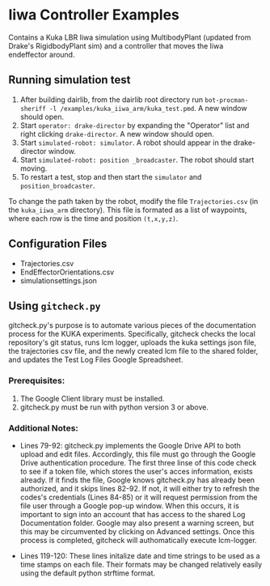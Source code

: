 # Iiwa Controller Examples
Contains a Kuka LBR Iiwa simulation using MultibodyPlant (updated from Drake's RigidbodyPlant sim)
and a controller that moves the Iiwa endeffector around.

## Running simulation test

1. After building dairlib, from the dairlib root directory run `bot-procman-sheriff -l /examples/kuka_iiwa_arm/kuka_test.pmd`. A new window should open.
2. Start `operator: drake-director` by expanding the "Operator" list and right clicking `drake-director`. A new window should open.
3. Start `simulated-robot: simulator`. A robot should appear in the drake-director window.
4. Start `simulated-robot: position _broadcaster`. The robot should start moving.
5. To restart a test, stop and then start the `simulator` and `position_broadcaster`.

To change the path taken by the robot, modify the file `Trajectories.csv` (in the `kuka_iiwa_arm` directory). This file is formated as a list of waypoints, where each row is the time and position `(t,x,y,z)`.


## Configuration Files
* Trajectories.csv
* EndEffectorOrientations.csv
* simulationsettings.json

## Using `gitcheck.py`

gitcheck.py's purpose is to automate various pieces of the documentation process for the KUKA experiments. Specifically, gitcheck checks the local repository's git status, runs lcm logger, uploads the kuka settings json file, the trajectories csv file, and the newly created lcm file to the shared folder, and updates the Test Log Files Google Spreadsheet.

### Prerequisites:
1. The Google Client library must be installed.
2. gitcheck.py must be run with python version 3 or above.

### Additional Notes:
* Lines 79-92: gitcheck.py implements the Google Drive API to both upload and edit files. Accordingly, this file must go through the Google Drive authentication procedure. The first three linse of this code check to see if a token file, which stores the user's acces information, exists already. If it finds the file, Google knows gitcheck.py has already been authorized, and it skips lines 82-92. If not, it will either try to refresh the codes's credentials (Lines 84-85) or it will request permission from the file user through a Google pop-up window. When this occurs, it is important to sign into an account that has access to the shared Log Documentation folder. Google may also present a warning screen, but this may be circumvented by clicking on Advanced settings. Once this process is completed, gitcheck will authomatically execute lcm-logger.

* Lines 119-120: These lines initalize date and time strings to be used as a time stamps on each file. Their formats may be changed relatively easily using the default python strftime format.
